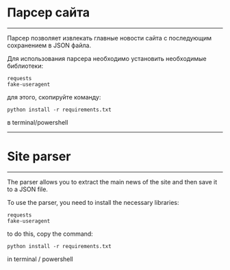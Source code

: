# Парсер сайта

------
Парсер позволяет извлекать главные новости сайта с последующим сохранением в JSON файла.

Для использования парсера необходимо установить необходимые библиотеки:

    requests
    fake-useragent

для этого, скопируйте команду:

```
python install -r requirements.txt
```

в terminal/powershell

------

# Site parser

------
The parser allows you to extract the main news of the site and then save it to a JSON file.

To use the parser, you need to install the necessary libraries:

    requests
    fake-useragent

to do this, copy the command:

```
python install -r requirements.txt
```

in terminal / powershell
